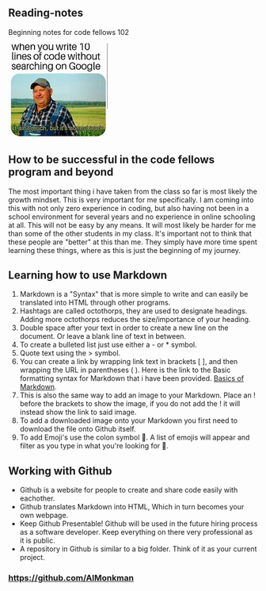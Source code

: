 ## Reading-notes
Beginning notes for code fellows 102

![](Codingmeme.jfif) 

## How to be successful in the code fellows program and beyond

   The most important thing i have taken from the class so far is most likely the growth mindset. This is very important for me specifically. I am coming into this with not only zero experience in coding, but also having not been in a school environment for several years and no experience in online schooling at all. This will not be easy by any means. It will most likely be harder for me than some of the other students in my class. It's important not to think that these people are "better" at this than me. They simply have more time spent learning these things, where as this is just the beginning of my journey. 

## Learning how to use Markdown

1. Markdown is a "Syntax" that is more simple to write and can easily be translated into HTML through other programs.  
2. Hashtags are called octothorps, they are used to designate headings. Adding more octothorps reduces the size/importance of your heading.   
4. Double space after your text in order to create a new line on the document. Or leave a blank line of text in between.   
5. To create a bulleted list just use either a - or * symbol.    
6. Quote text using the > symbol.  
7. You can create a link by wrapping link text in brackets [ ], and then wrapping the URL in parentheses ( ). Here is the link to the Basic formatting syntax for Markdown that i have been provided. [Basics of Markdown](https://docs.github.com/en/github/writing-on-github/getting-started-with-writing-and-formatting-on-github/basic-writing-and-formatting-syntax#uploading-assets).  
8. This is also the same way to add an image to your Markdown. Place an ! before the brackets to show the image, if you do not add the ! it will instead show the link to said image.  
9. To add a downloaded image onto your Markdown you first need to download the file onto Github itself.  
10. To add Emoji's use the colon symbol 👊. A list of emojis will appear and filter as you type in what you're looking for 🍌.  

## Working with Github

- Github is a website for people to create and share code easily with eachother.  
- Github translates Markdown into HTML, Which in turn becomes your own webpage.  
- Keep Github Presentable! Github will be used in the future hiring process as a software developer. Keep everything on there very professional as it is public.  
- A repository in Github is similar to a big folder. Think of it as your current project.  

### https://github.com/AlMonkman

